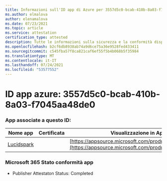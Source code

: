 ```yaml
---
title: Informazioni sull'ID app di Azure per 3557d5c0-bcab-410b-8a03-f7045aa48de0
ms.author: elmalova
author: elenamalova
ms.date: 07/23/2021
ms.topic: article
ms.service: attestation
certification_type: attested
description: Tutte le informazioni sulla sicurezza e la conformità disponibili per 3557d5c0-bcab-410b-8a03-f7045aa48de0.
ms.openlocfilehash: b2cf6db8938ab74a9d6ce75a36e9528fed433411
ms.sourcegitcommit: c545fba57f8ca821caf6ef55f5b4b068b5f35984
ms.translationtype: MT
ms.contentlocale: it-IT
ms.lasthandoff: 07/24/2021
ms.locfileid: "53577552"
---
```

# <a name="azure-app-id-3557d5c0-bcab-410b-8a03-f7045aa48de0"></a>ID app azure: 3557d5c0-bcab-410b-8a03-f7045aa48de0


### <a name="apps-associated-with-this-id"></a>App associate a questo ID:
| **Nome app** | **Certificata** | **Visualizzazione in AppSource** |
|--------------|---------------|-----------------------|
| [Lucidspark](https://docs.microsoft.com/microsoft-365-app-certification/forward/WA200002583) |  | [https://appsource.microsoft.com/product/office/WA200002583](https://appsource.microsoft.com/product/office/WA200002583) |

### <a name="microsoft-365-app-compliance-status"></a>Microsoft 365 Stato conformità app
- Publisher Attestaton Status: Completed
